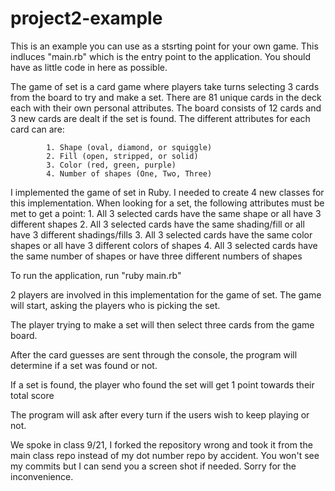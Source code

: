 # project2-example

This is an example you can use as a stsrting point for your own game. This indluces "main.rb" which is the entry point to the application. You should have as little code in here as possible.

The game of set is a card game where players take turns selecting 3 cards from the board to try and make a set. There are 81 unique cards in the deck each with their own personal attributes. The board consists of 12 cards and 3 new cards are dealt if the set is found. The different attributes for each card can are:

            1. Shape (oval, diamond, or squiggle)
            2. Fill (open, stripped, or solid)
            3. Color (red, green, purple)
            4. Number of shapes (One, Two, Three)

I implemented the game of set in Ruby. I needed to create 4 new classes for this implementation. When looking for a set, the following attributes must be met to get a point:
            1. All 3 selected cards have the same shape or all have 3 different shapes
            2. All 3 selected cards have the same shading/fill or all have 3 different shadings/fills
            3. All 3 selected cards have the same color shapes or all have 3 different colors of shapes
            4. All 3 selected cards have the same number of shapes or have three different numbers of shapes 

To run the application, run "ruby main.rb"

2 players are involved in this implementation for the game of set. The game will start, asking the players who is picking the set.

The player trying to make a set will then select three cards from the game board.

After the card guesses are sent through the console, the program will determine if a set was found or not.

If a set is found, the player who found the set will get 1 point towards their total score

The program will ask after every turn if the users wish to keep playing or not.

We spoke in class 9/21, I forked the repository wrong and took it from the main class repo instead of my dot number repo by accident. You won't see my commits but I can send you a screen shot if needed. Sorry for the inconvenience.
